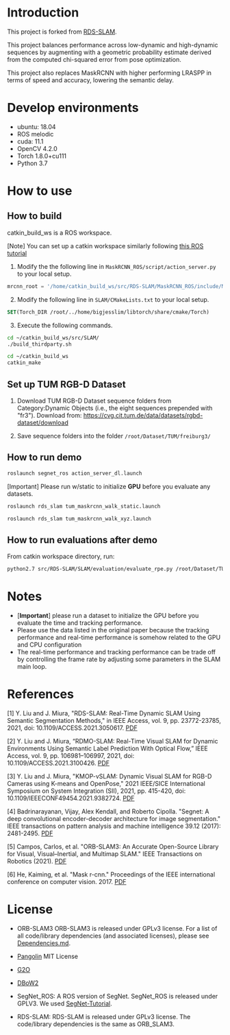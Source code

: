 # Introduction

This project is forked from [RDS-SLAM](https://github.com/yubaoliu/RDS-SLAM). 

This project balances performance across low-dynamic and high-dynamic sequences by augmenting with a geometric probability estimate derived from the computed chi-squared error from pose optimization. 

This project also replaces MaskRCNN with higher performing LRASPP in terms of speed and accuracy, lowering the semantic delay.

# Develop environments

-   ubuntu: 18.04
-   ROS melodic
-   cuda: 11.1
-   OpenCV 4.2.0
-   Torch 1.8.0+cu111
-   Python 3.7 

# How to use

## How to build

catkin_build_ws is a ROS workspace.

[Note] You can set up a catkin workspace similarly following [this ROS tutorial](https://industrial-training-master.readthedocs.io/en/melodic/_source/session1/Create-Catkin-Workspace.html)

1. Modify the the following line in ```MaskRCNN_ROS/script/action_server.py``` to your local setup.
```python
mrcnn_root = '/home/catkin_build_ws/src/RDS-SLAM/MaskRCNN_ROS/include/MaskRCNN'
```

2. Modify the following line in ```SLAM/CMakeLists.txt``` to your local setup. 
```cmake
SET(Torch_DIR /root/../home/bigjesslim/libtorch/share/cmake/Torch)
``` 

3. Execute the following commands.

```sh
cd ~/catkin_build_ws/src/SLAM/
./build_thirdparty.sh

cd ~/catkin_build_ws
catkin_make
```

## Set up TUM RGB-D Dataset
1. Download TUM RGB-D Dataset sequence folders from Category:Dynamic Objects (i.e., the eight sequences prepended with "fr3").
Download from: https://cvg.cit.tum.de/data/datasets/rgbd-dataset/download 

2. Save sequence folders into the folder ```/root/Dataset/TUM/freiburg3/```

## How to run demo

```sh
roslaunch segnet_ros action_server_dl.launch
```

[Important] Please run w/static to initialize **GPU** before you evaluate any datasets.

```sh
roslaunch rds_slam tum_maskrcnn_walk_static.launch
```

```sh
roslaunch rds_slam tum_maskrcnn_walk_xyz.launch
```

## How to run evaluations after demo

From catkin workspace directory, run: 
```sh
python2.7 src/RDS-SLAM/SLAM/evaluation/evaluate_rpe.py /root/Dataset/TUM/freiburg3/rgbd_dataset_freiburg3_sitting_static/groundtruth.txt /root/.ros/CameraTrajectory.txt --verbose
```

# Notes

-   [**Important**] please run a dataset to initialize the GPU  before you evaluate the time and tracking performance.
-   Please use the data listed in the original paper because the tracking performance and real-time performance is somehow related to the GPU and CPU configuration
-   The real-time performance and tracking performance can be trade off by controlling the frame rate by adjusting some  parameters in the SLAM main loop.

# References

[1] Y. Liu and J. Miura, "RDS-SLAM: Real-Time Dynamic SLAM Using Semantic Segmentation Methods," in IEEE Access, vol. 9, pp. 23772-23785, 2021, doi: 10.1109/ACCESS.2021.3050617. [PDF](https://ieeexplore.ieee.org/document/9318990)

[2] Y. Liu and J. Miura, “RDMO-SLAM: Real-Time Visual SLAM for Dynamic Environments Using Semantic Label Prediction With Optical Flow,” IEEE Access, vol. 9, pp. 106981–106997, 2021, doi: 10.1109/ACCESS.2021.3100426. [PDF](https://ieeexplore.ieee.org/stamp/stamp.jsp?arnumber=9497091)

[3] Y. Liu and J. Miura, "KMOP-vSLAM: Dynamic Visual SLAM for RGB-D Cameras using K-means and OpenPose," 2021 IEEE/SICE International Symposium on System Integration (SII), 2021, pp. 415-420, doi: 10.1109/IEEECONF49454.2021.9382724. [PDF](https://ieeexplore.ieee.org/document/9382724)

[4] Badrinarayanan, Vijay, Alex Kendall, and Roberto Cipolla. "Segnet: A deep convolutional encoder-decoder architecture for image segmentation." IEEE transactions on pattern analysis and machine intelligence 39.12 (2017): 2481-2495. [PDF](https://arxiv.org/abs/1511.00561)

[5] Campos, Carlos, et al. "ORB-SLAM3: An Accurate Open-Source Library for Visual, Visual–Inertial, and Multimap SLAM." IEEE Transactions on Robotics (2021). [PDF](https://arxiv.org/pdf/2007.11898.pdf)

[6] He, Kaiming, et al. "Mask r-cnn." Proceedings of the IEEE international conference on computer vision. 2017. [PDF](https://arxiv.org/pdf/1703.06870.pdf)

# License

-   ORB-SLAM3
    ORB-SLAM3 is released under GPLv3 license. For a list of all code/library dependencies (and associated licenses), please see [Dependencies.md](https://github.com/UZ-SLAMLab/ORB_SLAM3/blob/master/Dependencies.md).

- [Pangolin](https://github.com/stevenlovegrove/Pangolin.git) MIT License
- [G2O](https://github.com/RainerKuemmerle/g2o.git)
- [DBoW2](https://github.com/dorian3d/DBoW2.git)
-   SegNet_ROS: 
    A ROS version of SegNet.  SegNet_ROS is released under GPLV3.
    We used [SegNet-Tutorial](https://github.com/alexgkendall/SegNet-Tutorial).

-   RDS-SLAM: 
    RDS-SLAM is released under GPLv3 license. The code/library dependencies is the same as ORB_SLAM3.

